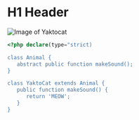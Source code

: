 # H1 Header

![Image of Yaktocat](https://octodex.github.com/images/yaktocat.png)

``` php
<?php declare(type="strict)

class Animal {
   abstract public function makeSound();
}

class YaktoCat extends Animal {
   public function makeSound() {
      return 'MEOW';
   }
}
```
